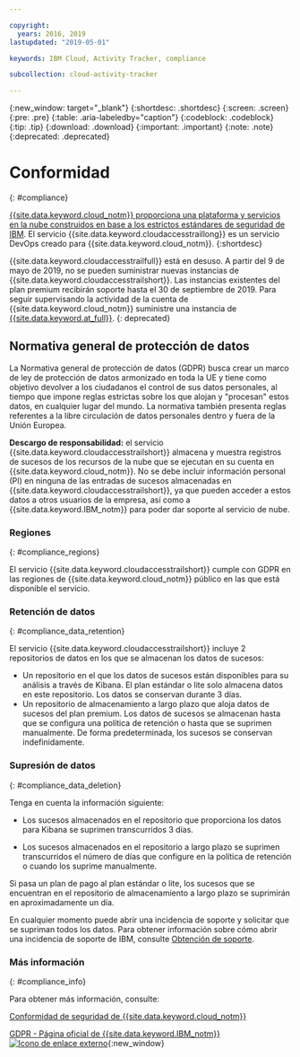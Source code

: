 ```yaml
---

copyright:
  years: 2016, 2019
lastupdated: "2019-05-01"

keywords: IBM Cloud, Activity Tracker, compliance

subcollection: cloud-activity-tracker

---
```


{:new_window: target="_blank"}
{:shortdesc: .shortdesc}
{:screen: .screen}
{:pre: .pre}
{:table: .aria-labeledby="caption"}
{:codeblock: .codeblock}
{:tip: .tip}
{:download: .download}
{:important: .important}
{:note: .note}
{:deprecated: .deprecated}


# Conformidad
{: #compliance}

[{{site.data.keyword.cloud_notm}} proporciona una plataforma y servicios en la nube construidos en base a los estrictos estándares de seguridad de IBM](/docs/overview?topic=overview-security#compliance). El servicio {{site.data.keyword.cloudaccesstraillong}} es un servicio DevOps creado para {{site.data.keyword.cloud_notm}}. 
{:shortdesc}

{{site.data.keyword.cloudaccesstrailfull}} está en desuso. A partir del 9 de mayo de 2019, no se pueden suministrar nuevas instancias de {{site.data.keyword.cloudaccesstrailshort}}. Las instancias existentes del plan premium recibirán soporte hasta el 30 de septiembre de 2019. Para seguir supervisando la actividad de la cuenta de {{site.data.keyword.cloud_notm}} suministre una instancia de [{{site.data.keyword.at_full}}](/docs/services/Activity-Tracker-with-LogDNA?topic=logdnaat-getting-started#getting-started).
{: deprecated}

## Normativa general de protección de datos

La Normativa general de protección de datos (GDPR) busca crear un marco de ley de protección de datos armonizado en toda la UE y tiene como objetivo devolver a los ciudadanos el control de sus datos personales, al tiempo que impone reglas estrictas sobre los que alojan y "procesan" estos datos, en cualquier lugar del mundo. La normativa también presenta reglas referentes a la libre circulación de datos personales dentro y fuera de la Unión Europea. 

**Descargo de responsabilidad:** el servicio {{site.data.keyword.cloudaccesstrailshort}} almacena y muestra registros de sucesos de los recursos de la nube que se ejecutan en su cuenta en {{site.data.keyword.cloud_notm}}. No se debe incluir información personal (PI) en ninguna de las entradas de sucesos almacenadas en {{site.data.keyword.cloudaccesstrailshort}}, ya que pueden acceder a estos datos a otros usuarios de la empresa, así como a {{site.data.keyword.IBM_notm}} para poder dar soporte al servicio de nube.

### Regiones
{: #compliance_regions}

El servicio {{site.data.keyword.cloudaccesstrailshort}} cumple con GDPR en las regiones de {{site.data.keyword.cloud_notm}} público en las que está disponible el servicio.


### Retención de datos
{: #compliance_data_retention}

El servicio {{site.data.keyword.cloudaccesstrailshort}} incluye 2 repositorios de datos en los que se almacenan los datos de sucesos: 

* Un repositorio en el que los datos de sucesos están disponibles para su análisis a través de Kibana. El plan estándar o lite solo almacena datos en este repositorio. Los datos se conservan durante 3 días.
* Un repositorio de almacenamiento a largo plazo que aloja datos de sucesos del plan premium. Los datos de sucesos se almacenan hasta que se configura una política de retención o hasta que se suprimen manualmente. De forma predeterminada, los sucesos se conservan indefinidamente.


### Supresión de datos
{: #compliance_data_deletion}

Tenga en cuenta la información siguiente:

* Los sucesos almacenados en el repositorio que proporciona los datos para Kibana se suprimen transcurridos 3 días.

* Los sucesos almacenados en el repositorio a largo plazo se suprimen transcurridos el número de días que configure en la política de retención o cuando los suprime manualmente. 



Si pasa un plan de pago al plan estándar o lite, los sucesos que se encuentran en el repositorio de almacenamiento a largo plazo se suprimirán en aproximadamente un día.

En cualquier momento puede abrir una incidencia de soporte y solicitar que se supriman todos los datos. Para obtener información sobre cómo abrir una incidencia de soporte de IBM, consulte [Obtención de soporte](/docs/get-support?topic=get-support-getting-customer-support#getting-customer-support).



### Más información
{: #compliance_info}

Para obtener más información, consulte:

[Conformidad de seguridad de {{site.data.keyword.cloud_notm}}](/docs/overview?topic=overview-security#compliance)

[GDPR - Página oficial de {{site.data.keyword.IBM_notm}} ![Icono de enlace externo](../../icons/launch-glyph.svg "Icono de enlace externo")](https://www.ibm.com/data-responsibility/gdpr/){:new_window}



